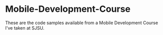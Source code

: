 # Mobile-Development-Course
These are the code samples available from a Mobile Development Course I've taken at SJSU.
